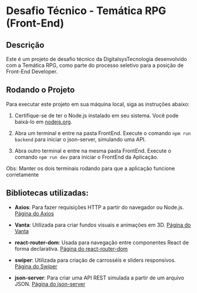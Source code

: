 # Desafio Técnico - Temática RPG (Front-End)

## Descrição
Este é um projeto de desafio técnico da DigitalsysTecnologia desenvolvido com a Temática RPG, como parte do processo seletivo para a posição de Front-End Developer.

## Rodando o Projeto
Para executar este projeto em sua máquina local, siga as instruções abaixo:

1. Certifique-se de ter o Node.js instalado em seu sistema. Você pode baixá-lo em [nodejs.org](https://nodejs.org/).

2. Abra um terminal e entre na pasta FrontEnd. Execute o comando `npm run backend` para iniciar o json-server, simulando uma API.

3. Abra outro terminal e entre na mesma pasta FrontEnd. Execute o comando `npm run dev` para iniciar o FrontEnd da Aplicação.

Obs: Manter os dois terminais rodando para que a aplicação funcione corretamente
## Bibliotecas utilizadas:

- **Axios**: Para fazer requisições HTTP a partir do navegador ou Node.js. [Página do Axios](https://github.com/axios/axios)

- **Vanta**: Utilizada para criar fundos visuais e animações em 3D. [Página do Vanta](https://www.vantajs.com/)

- **react-router-dom**: Usada para navegação entre componentes React de forma declarativa. [Página do react-router-dom](https://reactrouter.com)

- **swiper**: Utilizada para criação de carrosséis e sliders responsivos. [Página do Swiper](https://swiperjs.com/)

- **json-server**: Para criar uma API REST simulada a partir de um arquivo JSON. [Página do json-server](https://github.com/typicode/json-server)
